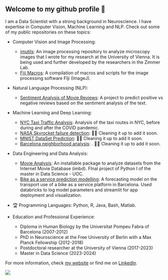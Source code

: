## Welcome to my github profile 👋
I am a Data Scientist with a strong background in Neuroscience. I have expertise in Computer Vision, Machine Learning and NLP.
Check out some of my public repositories on these topics:

- Computer Vision and Image Processing:
   - [imutils](https://github.com/ulisesrey/imutils/): An image processing repository to analyze microscopy images that I wrote for my research at the University of Vienna. It is being used and further developed by the researchers in the Zimmer Lab.
  - [Fiji Macros](https://github.com/ulisesrey/fiji_macros/): A compilation of macros and scripts for the image processing software FIji (ImageJ).
- Natural Language Processing (NLP):
   - [Sentiment Analysis of Movie Reviews](https://github.com/ulisesrey/imbd_sentiment_analysis): A project to predict positive vs negative reviews based on the sentiment analysis of the text.
- Machine Learning and Deep Learning:
   - [NYC Taxi Traffic Analysis](https://github.com/ulisesrey/nyc_taxi_study): Analysis of the taxi routes in NYC, before during and after the COVID pandemic.
  - [NASA Skyrocket failure detection](): 👷🏼 Cleaning it up to add it soon.
  - [MNIST DataSet Prediction](): 👷🏼 Cleaning it up to add it soon.
  - [Barcelona neighborhood analysis](): . 👷🏼 Cleaning it up to add it soon.
- Data Engineering and Data Analysis:
  - [Movie Analysis](https://github.com/ulisesrey/movie_project): An installable package to analyze datasets from the Internet Movie Database (imbd). FInal project of Python I of the master in Data Science - UOC.
  - [Bike as a service prediction modelling](https://github.com/franmastromarino/ub-bicing-capstone-project): A forecasting model on the transport use of a bike as a service platform in Barcelona. Used databricks to log model parameters and streamlit for app deployment and visualization.



- 🏆 Programming Languages:
Python,
R,
Java,
Bash,
Matlab.

- Education and Professional Experience:
  - Diploma in Human Biology by the Universitat Pompeu Fabra of Barcelona (2007-2012)
  - PhD in Neuroscience at the Free University of Berlin with a Max Planck Fellowship (2012-2018)
  - Postdoctoral researcher at the University of Vienna (2017-2023)
  - Master in Data Science (2023-2024)


For more information, check [my website](https://ulisesrey.github.io/) or find me on [LinkedIn](https://www.linkedin.com/in/ulisesrey/).


  <img src="https://capsule-render.vercel.app/api?type=waving&color=gradient&height=80&section=footer"/>


<!--
**ulisesrey/ulisesrey** is a ✨ _special_ ✨ repository because its `README.md` (this file) appears on your GitHub profile.
-->
